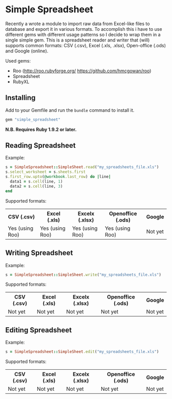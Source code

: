# Simple Spreadsheet

Recently a wrote a module to import raw data from Excel-like files to database and export it in various formats. To accomplish this i have to use different gems with different usage patterns so I decide to wrap them in a single simple gem. This is a spreadsheet reader and writer that (will) supports common formats: CSV (.csv), Excel (.xls, .xlsx), Open-office (.ods) and Google (online).

Used gems:
- Roo (http://roo.rubyforge.org/ https://github.com/hmcgowan/roo)
- Spreadsheet
- RubyXL

## Installing

Add to your Gemfile and run the `bundle` command to install it.

 ```ruby
 gem "simple_spreadsheet"
 ```
 
**N.B. Requires Ruby 1.9.2 or later.**

## Reading Spreadsheet

Example:

```ruby
s = SimpleSpreadsheet::SimpleSheet.read("my_spreadsheets_file.xls")
s.select_worksheet = s.sheets.first
s.first_row.upto(@workbook.last_row) do |line|
  data1 = s.cell(line, 1)
  data2 = s.cell(line, 3)
end
```

Supported formats:

<table>
  <tr>
    <th>CSV (.csv)</th>
    <th>Excel (.xls)</th>
    <th>Excelx (.xlsx)</th>
    <th>Openoffice (.ods)</th>
    <th>Google</th>
  </tr>
  <tr>
    <td>Yes (using Roo)</td>
    <td>Yes (using Roo)</td>
    <td>Yes (using Roo)</td>
    <td>Yes (using Roo)</td>
    <td>Not yet</td>
  </tr>
</table>



## Writing Spreadsheet

Example:

```ruby
s = SimpleSpreadsheet::SimpleSheet.write("my_spreadsheets_file.xls")
```

Supported formats:

<table>
  <tr>
    <th>CSV (.csv)</th>
    <th>Excel (.xls)</th>
    <th>Excelx (.xlsx)</th>
    <th>Openoffice (.ods)</th>
    <th>Google</th>
  </tr>
  <tr>
    <td>Not yet</td>
    <td>Not yet</td>
    <td>Not yet</td>
    <td>Not yet</td>
    <td>Not yet</td>
  </tr>
</table>

## Editing Spreadsheet

Example:

```ruby
s = SimpleSpreadsheet::SimpleSheet.edit("my_spreadsheets_file.xls")
```

Supported formats:

<table>
  <tr>
    <th>CSV (.csv)</th>
    <th>Excel (.xls)</th>
    <th>Excelx (.xlsx)</th>
    <th>Openoffice (.ods)</th>
    <th>Google</th>
  </tr>
  <tr>
    <td>Not yet</td>
    <td>Not yet</td>
    <td>Not yet</td>
    <td>Not yet</td>
    <td>Not yet</td>
  </tr>
</table>

